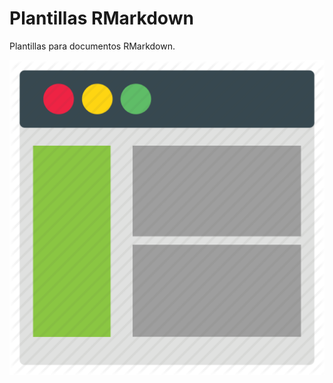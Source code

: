 # Plantillas RMarkdown

Plantillas para documentos RMarkdown.

<img src="Plantilla_Rpubs/img/templates1.png"/>
